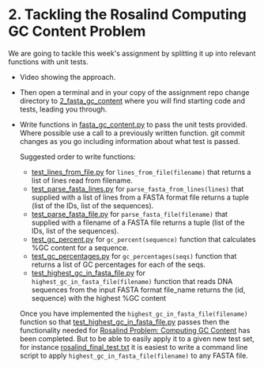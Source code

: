 # 2. Tackling the Rosalind Computing GC Content Problem 

We are going to tackle this week's assignment by splitting it up into 
relevant functions with unit tests.

* Video showing the approach.
* Then open a terminal and in your copy of the assignment repo
  change directory to [2_fasta_gc_content](./) where you
  will find starting code and tests, leading you through.
* Write functions in [fasta_gc_content.py](
  ./fasta_gc_content.py) to pass the unit tests provided.
  Where possible use a call to a previously written function. git commit changes 
  as you go including information about what test is passed.

  Suggested order to write functions:
  * [test_lines_from_file.py](./test_lines_from_file.py)
    for `lines_from_file(filename)` that returns a list of lines read from 
    filename.
  * [test_parse_fasta_lines.py](./test_parse_fasta_lines.py)
    for `parse_fasta_from_lines(lines)` that supplied with a list of lines 
    from a FASTA format file returns a tuple (list of the IDs, list of 
    the sequences).
  * [test_parse_fasta_file.py](./test_parse_fasta_file.py)
    for `parse_fasta_file(filename)` that supplied with a filename of a 
    FASTA file returns a tuple (list of the IDs, list of the sequences).
  * [test_gc_percent.py](./test_gc_percent.py) 
    for `gc_percent(sequence)` function that calculates %GC content 
    for a sequence.
  * [test_gc_percentages.py](./test_gc_percentages.py) 
    for `gc_percentages(seqs)` function that returns a list of GC percentages
    for each of the seqs.
  * [test_highest_gc_in_fasta_file.py](./test_highest_gc_in_fasta_file.py)
    for `highest_gc_in_fasta_file(filename)` function that 
    reads DNA sequences from the input FASTA format file_name
    returns the (id, sequence) with the highest %GC content
 
  Once you have implemented the `highest_gc_in_fasta_file(filename)` function so that
  [test_highest_gc_in_fasta_file.py](./test_highest_gc_in_fasta_file.py) 
  passes then the functionality needed for 
  [Rosalind Problem: Computing GC Content](http://rosalind.info/problems/gc/)
  has been completed. But to be able to easily apply it to a given new test set,
  for instance [rosalind_final_test.txt](./rosalind_final_test.txt)
  it is easiest to write a command line script to apply 
  `highest_gc_in_fasta_file(filename)` to any FASTA file.
